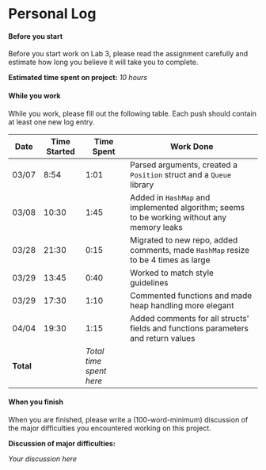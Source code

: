 # Personal Log

#### Before you start
Before you start work on Lab 3, please read the assignment carefully and estimate how long you believe it will take you to complete.

**Estimated time spent on project:** *10 hours*

#### While you work
While you work, please fill out the following table. Each push should contain at least one new log entry.

| Date  | Time Started | Time Spent | Work Done |
|-------|--------------|------------|-----------|
| 03/07 | 8:54         | 1:01       | Parsed arguments, created a `Position` struct and a `Queue` library |
| 03/08 | 10:30        | 1:45       | Added in `HashMap` and implemented algorithm; seems to be working without any memory leaks |
| 03/28 | 21:30        | 0:15       | Migrated to new repo, added comments, made `HashMap` resize to be 4 times as large |
| 03/29 | 13:45        | 0:40       | Worked to match style guidelines |
| 03/29 | 17:30        | 1:10       | Commented functions and made heap handling more elegant |
| 04/04 | 19:30        | 1:15       | Added comments for all structs' fields and functions parameters and return values |
|**Total**|            |*Total time spent here*||


#### When you finish

When you are finished, please write a (100-word-minimum) discussion of the major difficulties you encountered working on this project.

**Discussion of major difficulties:**

*Your discussion here*